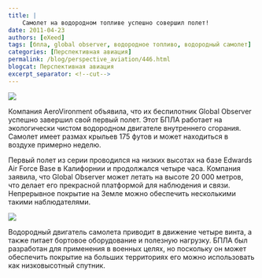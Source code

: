 ```yaml
---
title: |
    Самолет на водородном топливе успешно совершил полет!
date: 2011-04-23
authors: [eXeed]
tags: [бпла, global observer, водородное топливо, водородный самолет]
categories: [Перспективная авиация]
permalink: /blog/perspective_aviation/446.html
blogcat: Перспективная авиация
excerpt_separator: <!--cut-->
---
```



![](http://itw66.ru/uploads/images/00/00/03/2011/04/23/f98fbe.jpg)


Компания AeroVironment объявила, что их беспилотник Global Observer успешно завершил свой первый полет. Этот БПЛА работает на экологически чистом водородном двигателе внутреннего сгорания. Самолет имеет размах крыльев 175 футов и может находиться в воздухе примерно неделю.


<!--cut-->


Первый полет из серии проводился на низких высотах на базе Edwards Air Force Base в Калифорнии и продолжался четыре часа. Компания заявила, что Global Observer может летать на высоте 20 000 метров, что делает его прекрасной платформой для наблюдения и связи. Непрерывное покрытие на Земле можно обеспечить несколькими такими наблюдателями.


![](http://itw66.ru/uploads/images/00/00/03/2011/04/23/2f66ff.jpg)


Водородный двигатель самолета приводит в движение четыре винта, а также питает бортовое оборудование и полезную нагрузку. БПЛА был разработан для применения в военных целях, но поскольку он может обеспечить покрытие на больших территориях его можно использовать как низковысотный спутник.
